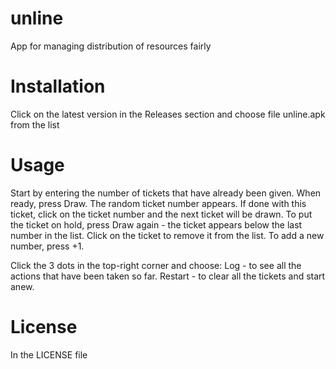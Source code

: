 # unline
App for managing distribution of resources fairly

# Installation
Click on the latest version in the Releases section and choose file unline.apk from the list

# Usage
Start by entering the number of tickets that have already been given. When ready, press Draw. The random ticket number appears. If done with this ticket, click on the ticket number and the next ticket will be drawn. To put the ticket on hold, press Draw again - the ticket appears below the last number in the list. Click on the ticket to remove it from the list. To add a new number, press +1.

Click the 3 dots in the top-right corner and choose:
Log - to see all the actions that have been taken so far.
Restart - to clear all the tickets and start anew.

# License
In the LICENSE file
